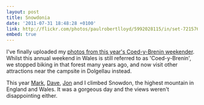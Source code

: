 ```yaml
---
layout: post
title: Snowdonia
date: '2011-07-31 18:48:28 +0100'
link: http://flickr.com/photos/paulrobertlloyd/5992028115/in/set-72157627194510143
embed: true
---
```

I've finally uploaded my [photos from this year's Coed-y-Brenin weekender][1]. Whilst this annual weekend in Wales is still referred to as 'Coed-y-Brenin', we stopped biking in that forest many years ago, and now visit other attractions near the campsite in Dolgellau instead.

This year [Mark][2], [Dave][3], [Jon][4] and I climbed Snowdon, the highest mountain in England and Wales. It was a gorgeous day and the views weren't disappointing either.

[1]: http://www.flickr.com/photos/paulrobertlloyd/sets/72157627194510143/
[2]: http://gravo.co.uk/
[3]: http://flickr.com/photos/derv1980/
[4]: http://roobottom.com/